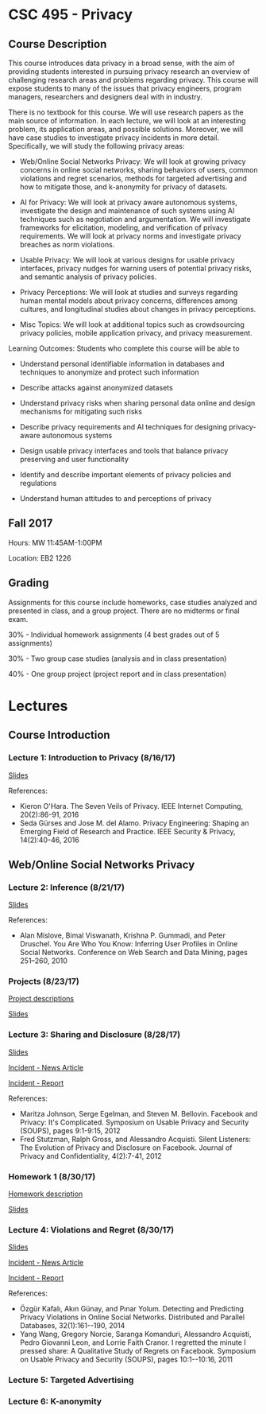 # CSC 495 - Privacy

## Course Description

This course introduces data privacy in a broad sense, with the aim of providing students interested in pursuing privacy research an overview of challenging research areas and problems regarding privacy. This course will expose students to many of the issues that privacy engineers, program managers, researchers and designers deal with in industry.

There is no textbook for this course. We will use research papers as the main source of information. In each lecture, we will look at an interesting problem, its application areas, and possible solutions. Moreover, we will have case studies to investigate privacy incidents in more detail. Specifically, we will study the following privacy areas:

- Web/Online Social Networks Privacy: We will look at growing privacy concerns in online social networks, sharing behaviors of users, common violations and regret scenarios, methods for targeted advertising and how to mitigate those, and k-anonymity for privacy of datasets.

- AI for Privacy: We will look at privacy aware autonomous systems, investigate the design and maintenance of such systems using AI techniques such as negotiation and argumentation. We will investigate frameworks for elicitation, modeling, and verification of privacy requirements. We will look at privacy norms and investigate privacy breaches as norm violations.

- Usable Privacy: We will look at various designs for usable privacy interfaces, privacy nudges for warning users of potential privacy risks, and semantic analysis of privacy policies.

- Privacy Perceptions: We will look at studies and surveys regarding human mental models about privacy concerns, differences among cultures, and longitudinal studies about changes in privacy perceptions.

- Misc Topics: We will look at additional topics such as crowdsourcing privacy policies, mobile application privacy, and privacy measurement.

Learning Outcomes: Students who complete this course will be able to

- Understand personal identifiable information in databases and techniques to anonymize and protect such information

- Describe attacks against anonymized datasets

- Understand privacy risks when sharing personal data online and design mechanisms for mitigating such risks

- Describe privacy requirements and AI techniques for designing privacy-aware autonomous systems

- Design usable privacy interfaces and tools that balance privacy preserving and user functionality

- Identify and describe important elements of privacy policies and regulations

- Understand human attitudes to and perceptions of privacy

## Fall 2017

Hours: MW 11:45AM-1:00PM

Location: EB2 1226

## Grading

Assignments for this course include homeworks, case studies analyzed and presented in class, and a group project. There are no midterms or final exam.

30% - Individual homework assignments (4 best grades out of 5 assignments)

30% - Two group case studies (analysis and in class presentation)

40% - One group project (project report and in class presentation)

# Lectures

## Course Introduction

### Lecture 1: Introduction to Privacy (8/16/17)

[Slides](https://ozgurkafali.github.io/courses/ncsu/Lecture1-Intro.pdf)

References: 
- Kieron O'Hara. The Seven Veils of Privacy. IEEE Internet Computing, 20(2):86-91, 2016
- Seda Gürses and Jose M. del Alamo. Privacy Engineering: Shaping an Emerging Field of Research and Practice. IEEE Security & Privacy, 14(2):40-46, 2016

## Web/Online Social Networks Privacy

### Lecture 2: Inference (8/21/17)

[Slides](https://ozgurkafali.github.io/courses/ncsu/Lecture2-Inference.pdf)

References:
- Alan Mislove, Bimal Viswanath, Krishna P. Gummadi, and Peter Druschel. You Are Who You Know: Inferring User Profiles in Online Social Networks. Conference on Web Search and Data Mining, pages 251–260, 2010

### Projects (8/23/17)

[Project descriptions](https://ozgurkafali.github.io/courses/ncsu/Projects.pdf)

[Slides](https://ozgurkafali.github.io/courses/ncsu/Projects-Slides.pdf)

###  Lecture 3: Sharing and Disclosure (8/28/17)

[Slides](https://ozgurkafali.github.io/courses/ncsu/Lecture3-Sharing.pdf)

[Incident - News Article](http://www.cultofmac.com/157641/this-creepy-app-isnt-just-stalking-women-without-their-knowledge-its-a-wake-up-call-about-facebook-privacy/)

[Incident - Report](https://drive.google.com/a/ncsu.edu/file/d/0B3m-I0YVAv0EX19nWkRvaGdEVTg/view)

References:
- Maritza Johnson, Serge Egelman, and Steven M. Bellovin. Facebook and Privacy: It's Complicated. Symposium on Usable Privacy and Security (SOUPS), pages 9:1-9:15, 2012
- Fred Stutzman, Ralph Gross, and Alessandro Acquisti. Silent Listeners: The Evolution of Privacy and Disclosure on Facebook. Journal of Privacy and Confidentiality, 4(2):7-41, 2012

### Homework 1 (8/30/17)

[Homework description](https://ozgurkafali.github.io/courses/ncsu/Homework-1.pdf)

[Slides](https://ozgurkafali.github.io/courses/ncsu/Homework-Slides.pdf)

###  Lecture 4: Violations and Regret (8/30/17)

[Slides]()

[Incident - News Article](http://www.nytimes.com/2013/10/13/business/in-a-mood-call-center-agents-can-tell.html)

[Incident - Report]()

References:
- Özgür Kafalı, Akın Günay, and Pınar Yolum. Detecting and Predicting Privacy Violations in Online Social Networks. Distributed and Parallel Databases, 32(1):161--190, 2014
- Yang Wang, Gregory Norcie, Saranga Komanduri, Alessandro Acquisti, Pedro Giovanni Leon, and Lorrie Faith Cranor. I regretted the minute I pressed share: A Qualitative Study of Regrets on Facebook. Symposium on Usable Privacy and Security (SOUPS), pages 10:1--10:16, 2011

###  Lecture 5: Targeted Advertising

###  Lecture 6: K-anonymity
